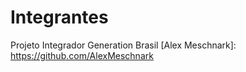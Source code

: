 # Integrantes
Projeto Integrador Generation Brasil
[Alex Meschnark]: https://github.com/AlexMeschnark

